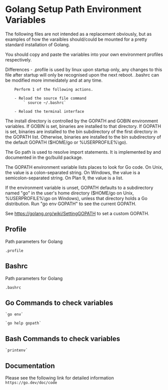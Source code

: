 # Golang Setup Path Environment Variables

The following files are not intended as a replacement obviously,
but as examples of how the varaibles should/could be mounted for a pretty standard installation of Golang.

You should copy and paste the variables into your own environment profiles respectively.

Differences - 
    .profile is used by linux upon startup only, any changes to this file after startup will only be recognised upon the next reboot.
    .bashrc can be modified more immeidately and at any time.

        Perform 1 of the following actions.

        - Reload the source file command
            ` source ~/.bashrc`
            
        - Reload the terminal interface

The install directory is controlled by the GOPATH and GOBIN environment variables. If GOBIN is set, binaries are installed to that directory. If GOPATH is set, binaries are installed to the bin subdirectory of the first directory in the GOPATH list. Otherwise, binaries are installed to the bin subdirectory of the default GOPATH ($HOME/go or %USERPROFILE%\go).

The Go path is used to resolve import statements.
It is implemented by and documented in the go/build package.

The GOPATH environment variable lists places to look for Go code.
On Unix, the value is a colon-separated string.
On Windows, the value is a semicolon-separated string.
On Plan 9, the value is a list.

If the environment variable is unset, GOPATH defaults
to a subdirectory named "go" in the user's home directory
($HOME/go on Unix, %USERPROFILE%\go on Windows),
unless that directory holds a Go distribution.
Run "go env GOPATH" to see the current GOPATH.

See https://golang.org/wiki/SettingGOPATH to set a custom GOPATH.

## Profile
Path parameters for Golang

    .profile

## Bashrc
Path parameters for Golang

    .bashrc


## Go Commands to check variables

    `go env`

    `go help gopath`

## Bash Commands to check variables

    `printenv`


## Documentation

Please see the following link for detailed information
    `https://go.dev/doc/code`